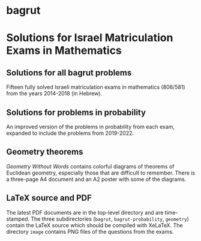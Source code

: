 ﻿# bagrut

Solutions for Israel Matriculation Exams in Mathematics
====================================================================

Solutions for all bagrut problems
---------------------------------
Fifteen fully solved Israeli matriculation exams in mathematics (806/581) from the years 2014-2018 (in Hebrew).

Solutions for problems in probability
-------------------------------------
An improved version of the problems in probability from each exam, expanded to include the problems from 2019-2022.

Geometry theorems
-----------------
*Geometry Without Words* contains colorful diagrams of theorems of Euclidean geometry, especially those that are difficult to remember. There is a three-page A4 document and an A2 poster with some of the diagrams.

LaTeX source and PDF
--------------------

The latest PDF documents are in the top-level directory and are time-stamped. The three subdirectories (`bagrut`, `bagrut-probability`, `geometry`) contain the LaTeX source which should be compiled with XeLaTeX. The directory `image` contains PNG files of the questions from the exams.

